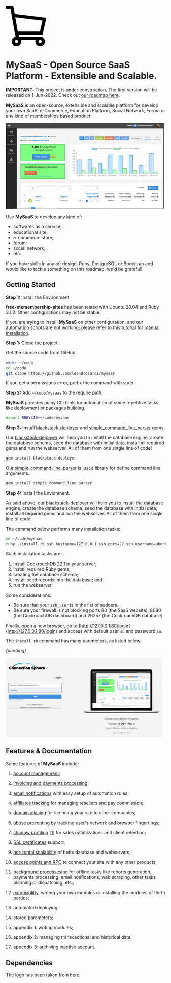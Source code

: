 ![logo](./logo.png)

# MySaaS - Open Source SaaS Platform - Extensible and Scalable.  

**IMPORTANT:**
This project is under construction.
The first version will be released on 1-Jun-2022.
Check out [our roadmap here](https://github.com/users/leandrosardi/projects/5).

**MySaaS** is an open-source, extensible and scalable platform for develop your own SaaS, e-Commerce, Education Platform, Social Network, Forum or any kind of memberships based product.

![dashboard example](./docu/thumbnails/dashboard.png)

Use **MySaaS** to develop any kind of:
- softwares as a service;
- educational site;
- e-commerce store;
- forum;
- social network;
- etc.

If you have skills in any of: design, Ruby, PostgreSQL or Bootstrap and would like to tackle something on this roadmap, we'd be grateful!

## Getting Started

**Step 1:** Install the Environment

**free-memembership-sites** has been tested with Ubuntu 20.04 and Ruby 3.1.2.
Other configurations may not be stable.

If you are trying to install **MySaaS** on other configuration, and our automation scripts are not working; please refer to this [tutorial for manual installation](https://github.com/leandrosardi/mysaas/issues/16#issuecomment-1137154114). 

**Step 1:** Clone the project.

Get the source code from GitHub.

```bash
mkdir ~/code
cd ~/code
git clone https://github.com/leandrosardi/mysaas
```

If you get a permissions error, prefix the command with sudo.

**Step 2:** Add `~/code/mysaas` to the require path.

**MySaaS** provides many CLI tools for automation of some repetitive tasks, like deployment or packages building.

```bash
export RUBYLIB=~/code/mysaas
```

**Step 3:** Install [blackstack-deployer](https://github.com/leandrosardi/blackstack-deployer) and [simple_command_line_parser](https://github.com/leandrosardi/simple_command_line_parser) gems.

Our [blackstack-deployer](https://github.com/leandrosardi/blackstack-deployer) will help you to install the database engine, create the database schema, seed the database with initial data, install all required gems and run the webserver. All of them from one single line of code!

```bash
gem install blackstack-deployer
```

Our [simple_command_line_parser](https://github.com/leandrosardi/simple_command_line_parser) is just a library for define command line arguments.

```bash
gem install simple_command_line_parser
```

**Step 4:** Install the Envionment.

As said above, our [blackstack-deployer](https://github.com/leandrosardi/blackstack-deployer) will help you to install the database engine, create the database schema, seed the database with initial data, install all required gems and run the webserver. All of them from one single line of code!

The command below performs many installation tasks:

```bash
cd ~/code/mysaas
ruby ./install.rb ssh_hostname=127.0.0.1 ssh_port=22 ssh_username=ubuntu ssh_private_key_file=./plank.pem local=yes laninterface=eth0
```

Such installation tasks are:
1. install CockrouchDB 22.1 in your server; 
2. install required Ruby gems;
3. creating the database schema; 
4. install seed records into the database; and
5. run the webserver.


Some considerations:

- Be sure that your `ssh_user` is in the list of sudoers.
- Be sure your firewall is not blocking ports 80 (the SaaS website), 8080 (the CockroachDB dashboard) and 26257 (the CockroachDB database).

Finally, open a new browser, go to [http://127.0.0.1:80/login](http://127.0.0.1:80/login) and access with default user `su` and password `su`.

The `install.rb` command has many paremeters, as listed below:

_(pending)_

![login screen](./docu/thumbnails/login.png)

## Features & Documentation

Some features of **MySaaS** include:

1. [account management](./docu/1.accounts-management.md);

2. [invoicing and payments processing](./docu/2.invoicing-and-payments-processing.md);

3. [email notifications](./docu/3.email-notifications.md) with easy setup of automation rules;

4. [affiliates tracking](./docu/4.affiliates-tracking.md) for managing resellers and pay commission;

5. [domain aliasing](./docu/5.domain-aliasing.md) for licencing your site to other companies;

6. [abuse preventing](./docu/6.abuse-preventing.md) by tracking user's network and browser fingertings;

7. [shadow profiling](./docu/7.shadow-profiling.md) [[1](https://en.wikipedia.org/wiki/Shadow_profile)] for sales optimizations and client retention;

8. [SSL certificates](./docu/8.ssl-certificates.md) support;

9. [horizontal scalability](./docu/9.horizontal-scalability.md) of both: database and webservers;

10. [access points and RPC](./docu/10.access-points-and-rpc.md) to connect your site with any other products;

11. [background processesing](./docu/11.background-processesing.md) for offline tasks like reports generation, payments processing, email notifications, web scraping, other tasks planning or dispatching, etc.;

12. [extensiblilty](./docu/12.extensiblilty.md), writing your own modules or installing the modules of thirth parties;

13. automated deploying;

14. stored parameters;

15. appendix 1: writing modules;

16. appendix 2: managing transcactional and historical data;

17. appendix 3: archiving inactive account.

## Dependencies

The logo has been taken from [here](https://www.shareicon.net/supermarket-shopping-store-commerce-and-shopping-online-store-shopping-cart-commerce-802984).